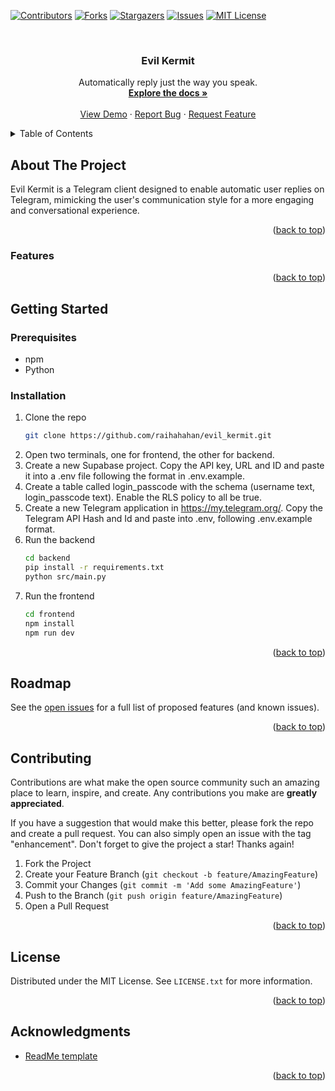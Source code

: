 <!-- Improved compatibility of back to top link: See: https://github.com/othneildrew/Best-README-Template/pull/73 -->

<a name="readme-top"></a>

<!--
*** Thanks for checking out the Best-README-Template. If you have a suggestion
*** that would make this better, please fork the repo and create a pull request
*** or simply open an issue with the tag "enhancement".
*** Don't forget to give the project a star!
*** Thanks again! Now go create something AMAZING! :D
-->

<!-- PROJECT SHIELDS -->
<!--
*** I'm using markdown "reference style" links for readability.
*** Reference links are enclosed in brackets [ ] instead of parentheses ( ).
*** See the bottom of this document for the declaration of the reference variables
*** for contributors-url, forks-url, etc. This is an optional, concise syntax you may use.
*** https://www.markdownguide.org/basic-syntax/#reference-style-links
-->

[![Contributors][contributors-shield]][contributors-url]
[![Forks][forks-shield]][forks-url]
[![Stargazers][stars-shield]][stars-url]
[![Issues][issues-shield]][issues-url]
[![MIT License][license-shield]][license-url]

<!-- PROJECT LOGO -->
<br />
<div align="center">

<h3 align="center">Evil Kermit</h3>

  <p align="center">
    Automatically reply just the way you speak.
    <br />
    <a href="https://github.com/raihahahan/evil_kermit"><strong>Explore the docs »</strong></a>
    <br />
    <br />
    <a href="https://github.com/raihahahan/evil_kermit">View Demo</a>
    ·
    <a href="https://github.com/raihahahan/evil_kermit/issues">Report Bug</a>
    ·
    <a href="https://github.com/raihahahan/evil_kermit/issues">Request Feature</a>
  </p>
</div>

<!-- TABLE OF CONTENTS -->
<details>
  <summary>Table of Contents</summary>
  <ol>
    <li>
      <a href="#about-the-project">About The Project</a>
      <ul>
        <li><a href="#built-with">Built With</a></li>
      </ul>
    </li>
    <li>
      <a href="#getting-started">Getting Started</a>
      <ul>
        <li><a href="#prerequisites">Prerequisites</a></li>
        <li><a href="#installation">Installation</a></li>
      </ul>
    </li>
    <li><a href="#usage">Usage</a></li>
    <li><a href="#roadmap">Roadmap</a></li>
    <li><a href="#contributing">Contributing</a></li>
    <li><a href="#license">License</a></li>
    <li><a href="#acknowledgments">Acknowledgments</a></li>
  </ol>
</details>

<!-- ABOUT THE PROJECT -->

## About The Project

Evil Kermit is a Telegram client designed to enable automatic user replies on Telegram, mimicking the user's communication style for a more engaging and conversational experience.

<p align="right">(<a href="#readme-top">back to top</a>)</p>

### Features

<p align="right">(<a href="#readme-top">back to top</a>)</p>

<!-- GETTING STARTED -->

## Getting Started

### Prerequisites

- npm
- Python

### Installation

1. Clone the repo
   ```sh
   git clone https://github.com/raihahahan/evil_kermit.git
   ```
2. Open two terminals, one for frontend, the other for backend.
3. Create a new Supabase project. Copy the API key, URL and ID and paste it into a .env file following the format in .env.example.
4. Create a table called login_passcode with the schema (username text, login_passcode text). Enable the RLS policy to all be true.
5. Create a new Telegram application in https://my.telegram.org/. Copy the Telegram API Hash and Id and paste into .env, following .env.example format.
6. Run the backend
   ```sh
   cd backend
   pip install -r requirements.txt
   python src/main.py
   ```
7. Run the frontend
   ```sh
   cd frontend
   npm install
   npm run dev
   ```

<p align="right">(<a href="#readme-top">back to top</a>)</p>

<!-- ROADMAP -->

## Roadmap

See the [open issues](https://github.com/raihahahan/evil_kermit/issues) for a full list of proposed features (and known issues).

<p align="right">(<a href="#readme-top">back to top</a>)</p>

<!-- CONTRIBUTING -->

## Contributing

Contributions are what make the open source community such an amazing place to learn, inspire, and create. Any contributions you make are **greatly appreciated**.

If you have a suggestion that would make this better, please fork the repo and create a pull request. You can also simply open an issue with the tag "enhancement".
Don't forget to give the project a star! Thanks again!

1. Fork the Project
2. Create your Feature Branch (`git checkout -b feature/AmazingFeature`)
3. Commit your Changes (`git commit -m 'Add some AmazingFeature'`)
4. Push to the Branch (`git push origin feature/AmazingFeature`)
5. Open a Pull Request

<p align="right">(<a href="#readme-top">back to top</a>)</p>

<!-- LICENSE -->

## License

Distributed under the MIT License. See `LICENSE.txt` for more information.

<p align="right">(<a href="#readme-top">back to top</a>)</p>

<!-- ACKNOWLEDGMENTS -->

## Acknowledgments

- [ReadMe template](https://github.com/othneildrew/Best-README-Template)

<p align="right">(<a href="#readme-top">back to top</a>)</p>

<!-- MARKDOWN LINKS & IMAGES -->
<!-- https://www.markdownguide.org/basic-syntax/#reference-style-links -->

[contributors-shield]: https://img.shields.io/github/contributors/raihahahan/evil_kermit.svg?style=for-the-badge
[contributors-url]: https://github.com/raihahahan/evil_kermit/graphs/contributors
[forks-shield]: https://img.shields.io/github/forks/raihahahan/evil_kermit.svg?style=for-the-badge
[forks-url]: https://github.com/raihahahan/evil_kermit/network/members
[stars-shield]: https://img.shields.io/github/stars/raihahahan/evil_kermit.svg?style=for-the-badge
[stars-url]: https://github.com/raihahahan/evil_kermit/stargazers
[issues-shield]: https://img.shields.io/github/issues/raihahahan/evil_kermit.svg?style=for-the-badge
[issues-url]: https://github.com/raihahahan/evil_kermit/issues
[license-shield]: https://img.shields.io/github/license/raihahahan/evil_kermit.svg?style=for-the-badge
[license-url]: https://github.com/raihahahan/evil_kermit/blob/main/LICENSE
[linkedin-shield]: https://img.shields.io/badge/-LinkedIn-black.svg?style=for-the-badge&logo=linkedin&colorB=555
[linkedin-url]: https://linkedin.com/in/muhammad-raihan-rizqullah-21b554248
[product-screenshot]: images/screenshot.png
[Next.js]: https://img.shields.io/badge/next.js-000000?style=for-the-badge&logo=nextdotjs&logoColor=white
[Next-url]: https://nextjs.org/
[React.js]: https://img.shields.io/badge/React-20232A?style=for-the-badge&logo=react&logoColor=61DAFB
[React-url]: https://reactjs.org/
[Vue.js]: https://img.shields.io/badge/Vue.js-35495E?style=for-the-badge&logo=vuedotjs&logoColor=4FC08D
[Vue-url]: https://vuejs.org/
[Angular.io]: https://img.shields.io/badge/Angular-DD0031?style=for-the-badge&logo=angular&logoColor=white
[Angular-url]: https://angular.io/
[Svelte.dev]: https://img.shields.io/badge/Svelte-4A4A55?style=for-the-badge&logo=svelte&logoColor=FF3E00
[Svelte-url]: https://svelte.dev/
[Laravel.com]: https://img.shields.io/badge/Laravel-FF2D20?style=for-the-badge&logo=laravel&logoColor=white
[Laravel-url]: https://laravel.com
[Bootstrap.com]: https://img.shields.io/badge/Bootstrap-563D7C?style=for-the-badge&logo=bootstrap&logoColor=white
[Bootstrap-url]: https://getbootstrap.com
[JQuery.com]: https://img.shields.io/badge/jQuery-0769AD?style=for-the-badge&logo=jquery&logoColor=white
[JQuery-url]: https://jquery.com
